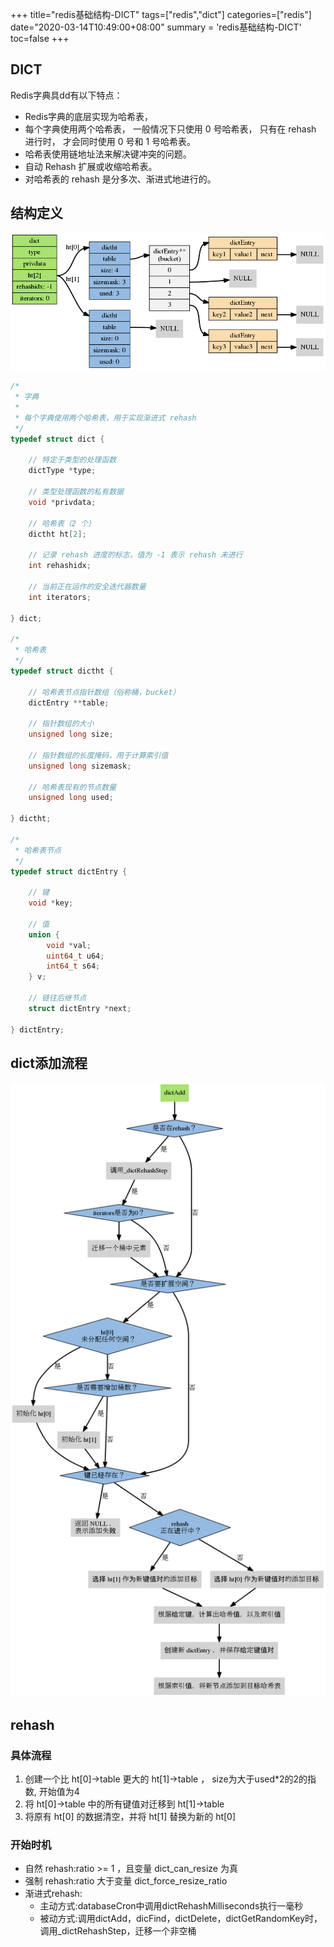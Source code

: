 +++
title="redis基础结构-DICT"
tags=["redis","dict"]
categories=["redis"]
date="2020-03-14T10:49:00+08:00"
summary = 'redis基础结构-DICT'
toc=false
+++

DICT
----

Redis字典具dd有以下特点：

-	Redis字典的底层实现为哈希表，
-	每个字典使用两个哈希表， 一般情况下只使用 0 号哈希表， 只有在 rehash 进行时， 才会同时使用 0 号和 1 号哈希表。
-	哈希表使用链地址法来解决键冲突的问题。
-	自动 Rehash 扩展或收缩哈希表。
-	对哈希表的 rehash 是分多次、渐进式地进行的。

结构定义
--------

![dict整体结构图](img_0.png)

```c
/*
 * 字典
 *
 * 每个字典使用两个哈希表，用于实现渐进式 rehash
 */
typedef struct dict {

    // 特定于类型的处理函数
    dictType *type;

    // 类型处理函数的私有数据
    void *privdata;

    // 哈希表（2 个）
    dictht ht[2];

    // 记录 rehash 进度的标志，值为 -1 表示 rehash 未进行
    int rehashidx;

    // 当前正在运作的安全迭代器数量
    int iterators;

} dict;

/*
 * 哈希表
 */
typedef struct dictht {

    // 哈希表节点指针数组（俗称桶，bucket）
    dictEntry **table;

    // 指针数组的大小
    unsigned long size;

    // 指针数组的长度掩码，用于计算索引值
    unsigned long sizemask;

    // 哈希表现有的节点数量
    unsigned long used;

} dictht;

/*
 * 哈希表节点
 */
typedef struct dictEntry {

    // 键
    void *key;

    // 值
    union {
        void *val;
        uint64_t u64;
        int64_t s64;
    } v;

    // 链往后继节点
    struct dictEntry *next;

} dictEntry;
```

dict添加流程
------------

![dict增加整体结构图](img_1.png)

rehash
------

### 具体流程

1.	创建一个比 ht[0]->table 更大的 ht[1]->table ， size为大于used*2的2的指数, 开始值为4
2.	将 ht[0]->table 中的所有键值对迁移到 ht[1]->table
3.	将原有 ht[0] 的数据清空，并将 ht[1] 替换为新的 ht[0]

### 开始时机

-	自然 rehash:ratio >= 1 ，且变量 dict_can_resize 为真
-	强制 rehash:ratio 大于变量 dict_force_resize_ratio
-	渐进式rehash:
	-	主动方式:databaseCron中调用dictRehashMilliseconds执行一毫秒
	-	被动方式:调用dictAdd，dicFind，dictDelete，dictGetRandomKey时，调用_dictRehashStep，迁移一个非空桶


